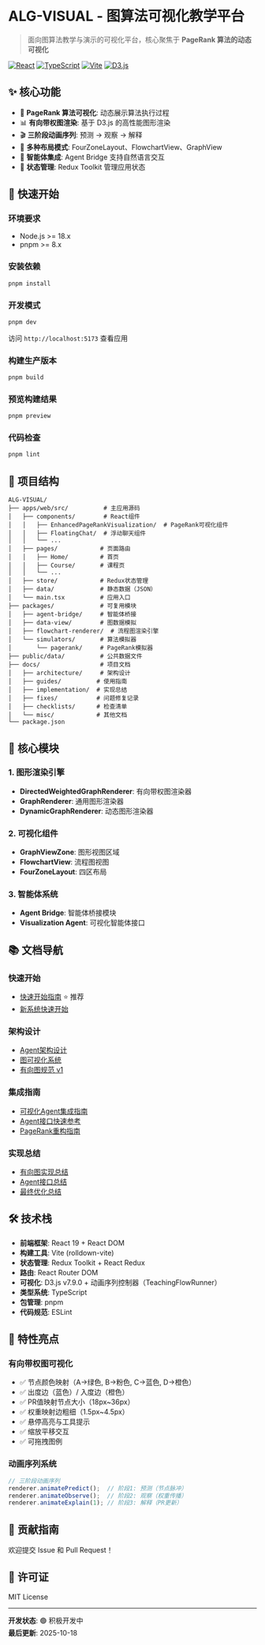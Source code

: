 # ALG-VISUAL - 图算法可视化教学平台

> 面向图算法教学与演示的可视化平台，核心聚焦于 **PageRank 算法的动态可视化**

[![React](https://img.shields.io/badge/React-19-blue.svg)](https://reactjs.org/)
[![TypeScript](https://img.shields.io/badge/TypeScript-5.x-blue.svg)](https://www.typescriptlang.org/)
[![Vite](https://img.shields.io/badge/Vite-Latest-purple.svg)](https://vitejs.dev/)
[![D3.js](https://img.shields.io/badge/D3.js-7.9-orange.svg)](https://d3js.org/)

## ✨ 核心功能

- 🎯 **PageRank 算法可视化**: 动态展示算法执行过程
- 📊 **有向带权图渲染**: 基于 D3.js 的高性能图形渲染
- 🎬 **三阶段动画序列**: 预测 → 观察 → 解释
- 🎨 **多种布局模式**: FourZoneLayout、FlowchartView、GraphView
- 🤖 **智能体集成**: Agent Bridge 支持自然语言交互
- 💾 **状态管理**: Redux Toolkit 管理应用状态

## 🚀 快速开始

### 环境要求

- Node.js >= 18.x
- pnpm >= 8.x

### 安装依赖

```bash
pnpm install
```

### 开发模式

```bash
pnpm dev
```

访问 `http://localhost:5173` 查看应用

### 构建生产版本

```bash
pnpm build
```

### 预览构建结果

```bash
pnpm preview
```

### 代码检查

```bash
pnpm lint
```

## 📁 项目结构

```
ALG-VISUAL/
├── apps/web/src/          # 主应用源码
│   ├── components/        # React组件
│   │   ├── EnhancedPageRankVisualization/  # PageRank可视化组件
│   │   ├── FloatingChat/  # 浮动聊天组件
│   │   └── ...
│   ├── pages/            # 页面路由
│   │   ├── Home/         # 首页
│   │   ├── Course/       # 课程页
│   │   └── ...
│   ├── store/            # Redux状态管理
│   ├── data/             # 静态数据（JSON）
│   └── main.tsx          # 应用入口
├── packages/             # 可复用模块
│   ├── agent-bridge/     # 智能体桥接
│   ├── data-view/        # 图数据模拟
│   ├── flowchart-renderer/  # 流程图渲染引擎
│   └── simulators/       # 算法模拟器
│       └── pagerank/     # PageRank模拟器
├── public/data/          # 公共数据文件
├── docs/                 # 项目文档
│   ├── architecture/     # 架构设计
│   ├── guides/          # 使用指南
│   ├── implementation/  # 实现总结
│   ├── fixes/           # 问题修复记录
│   ├── checklists/      # 检查清单
│   └── misc/            # 其他文档
└── package.json
```

## 🎯 核心模块

### 1. 图形渲染引擎

- **DirectedWeightedGraphRenderer**: 有向带权图渲染器
- **GraphRenderer**: 通用图形渲染器
- **DynamicGraphRenderer**: 动态图形渲染器

### 2. 可视化组件

- **GraphViewZone**: 图形视图区域
- **FlowchartView**: 流程图视图
- **FourZoneLayout**: 四区布局

### 3. 智能体系统

- **Agent Bridge**: 智能体桥接模块
- **Visualization Agent**: 可视化智能体接口

## 📚 文档导航

### 快速开始

- [快速开始指南](docs/guides/QUICK_START_GUIDE.md) ⭐ 推荐
- [新系统快速开始](docs/guides/QUICK_START_NEW_SYSTEM.md)

### 架构设计

- [Agent架构设计](docs/architecture/AGENT_ARCHITECTURE.md)
- [图可视化系统](docs/architecture/GRAPH_VISUALIZATION_SYSTEM.md)
- [有向图规范 v1](docs/architecture/DIRECTED_GRAPH_SPEC_v1.md)

### 集成指南

- [可视化Agent集成指南](docs/guides/VISUALIZATION_AGENT_INTEGRATION_GUIDE.md)
- [Agent接口快速参考](docs/guides/AGENT_INTERFACE_QUICK_REFERENCE.md)
- [PageRank重构指南](docs/guides/PAGERANK_REFACTOR_FINAL.md)

### 实现总结

- [有向图实现总结](docs/implementation/DIRECTED_GRAPH_IMPLEMENTATION_SUMMARY.md)
- [Agent接口总结](docs/implementation/AGENT_INTERFACE_SUMMARY.md)
- [最终优化总结](docs/implementation/FINAL_OPTIMIZATION_SUMMARY.md)

## 🛠️ 技术栈

- **前端框架**: React 19 + React DOM
- **构建工具**: Vite (rolldown-vite)
- **状态管理**: Redux Toolkit + React Redux
- **路由**: React Router DOM
- **可视化**: D3.js v7.9.0 + 动画序列控制器（TeachingFlowRunner）
- **类型系统**: TypeScript
- **包管理**: pnpm
- **代码规范**: ESLint

## 🎨 特性亮点

### 有向带权图可视化

- ✅ 节点颜色映射（A→绿色, B→粉色, C→蓝色, D→橙色）
- ✅ 出度边（蓝色）/ 入度边（橙色）
- ✅ PR值映射节点大小（18px~36px）
- ✅ 权重映射边粗细（1.5px~4.5px）
- ✅ 悬停高亮与工具提示
- ✅ 缩放平移交互
- ✅ 可拖拽图例

### 动画序列系统

```typescript
// 三阶段动画序列
renderer.animatePredict();  // 阶段1: 预测（节点脉冲）
renderer.animateObserve();  // 阶段2: 观察（权重传播）
renderer.animateExplain(1); // 阶段3: 解释（PR更新）
```

## 🤝 贡献指南

欢迎提交 Issue 和 Pull Request！

## 📄 许可证

MIT License

---

**开发状态**: 🟢 积极开发中  
**最后更新**: 2025-10-18
